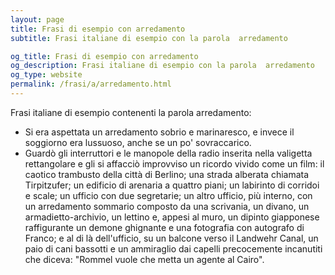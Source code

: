 ```yaml
---
layout: page
title: Frasi di esempio con arredamento 
subtitle: Frasi italiane di esempio con la parola  arredamento

og_title: Frasi di esempio con arredamento 
og_description: Frasi italiane di esempio con la parola  arredamento
og_type: website
permalink: /frasi/a/arredamento.html
---
```


Frasi italiane di esempio contenenti la parola arredamento:


- Si era aspettata un arredamento sobrio e marinaresco, e invece il soggiorno era lussuoso, anche se un po' sovraccarico.
- Guardò gli interruttori e le manopole della radio inserita nella valigetta rettangolare e gli si affacciò improvviso un ricordo vivido come un film: il caotico trambusto della città di Berlino; una strada alberata chiamata Tirpitzufer; un edificio di arenaria a quattro piani; un labirinto di corridoi e scale; un ufficio con due segretarie; un altro ufficio, più interno, con un arredamento sommario composto da una scrivania, un divano, un armadietto-archivio, un lettino e, appesi al muro, un dipinto giapponese raffigurante un demone ghignante e una fotografia con autografo di Franco; e al di là dell'ufficio, su un balcone verso il Landwehr Canal, un paio di cani bassotti e un ammiraglio dai capelli precocemente incanutiti che diceva: "Rommel vuole che metta un agente al Cairo".
